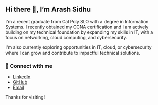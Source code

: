 ## Hi there 👋, I’m Arash Sidhu

I'm a recent graduate from Cal Poly SLO with a degree in Information Systems. I recently obtained my CCNA certification and I am actively building on my technical foundation by expanding my skills in IT, with a focus on networking, cloud computing, and cybersecurity.

I'm also currently exploring opportunities in IT, cloud, or cybersecurity where I can grow and contribute to impactful technical solutions.

### 🔗 Connect with me

- [LinkedIn](https://www.linkedin.com/in/arashsidhu)
- [GitHub](https://github.com/arashsidhu)
- [Email](mailto:arashdeepsidhu10@gmail.com) 

Thanks for visiting!
